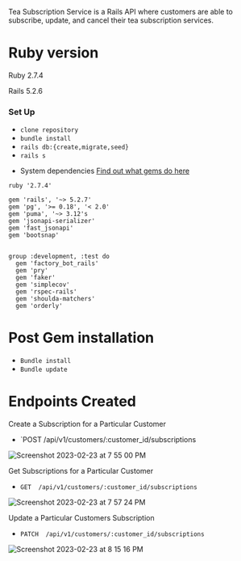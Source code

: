 Tea Subscription Service is a Rails API where customers are able to subscribe, update, and cancel their tea subscription services.
# Ruby version

Ruby 2.7.4

Rails 5.2.6

### Set Up
- `clone repository`
- `bundle install`
- `rails db:{create,migrate,seed}`
- `rails s`

* System dependencies [Find out what gems do here](https://rubygems.org)
```
ruby '2.7.4'

gem 'rails', '~> 5.2.7'
gem 'pg', '>= 0.18', '< 2.0'
gem 'puma', '~> 3.12's
gem 'jsonapi-serializer'
gem 'fast_jsonapi'
gem 'bootsnap'


group :development, :test do
  gem 'factory_bot_rails'
  gem 'pry'
  gem 'faker'
  gem 'simplecov'
  gem 'rspec-rails'
  gem 'shoulda-matchers'
  gem 'orderly'
```
# Post Gem installation 
- `Bundle install`
- `Bundle update`

# Endpoints Created

Create a Subscription for a Particular Customer
- `POST  /api/v1/customers/:customer_id/subscriptions


![Screenshot 2023-02-23 at 7 55 00 PM](https://user-images.githubusercontent.com/89422302/221088204-9033ce32-8059-4092-b7b0-1320e7176392.png)

Get Subscriptions for a Particular Customer
- `GET  /api/v1/customers/:customer_id/subscriptions`

![Screenshot 2023-02-23 at 7 57 24 PM](https://user-images.githubusercontent.com/89422302/221088420-60323898-5341-413e-838d-887ee904c753.png)

Update a Particular Customers Subscription
- `PATCH  /api/v1/customers/:customer_id/subscriptions`

![Screenshot 2023-02-23 at 8 15 16 PM](https://user-images.githubusercontent.com/89422302/221090469-b9b31943-6835-4305-95fd-c8389fcf3950.png)

